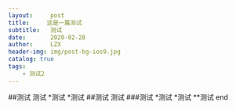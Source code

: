 ```yaml
---
layout:     post
title:     这是一篇测试
subtitle:   测试
date:       2020-02-28
author:     LZX
header-img: img/post-bg-ios9.jpg
catalog: true
tags:
    - 测试2
---
```



##测试
测试
*测试
*测试
##测试
测试
###测试
*测试
*测试
**测试
end